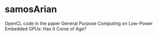 samosArian
==========

OpenCL code in the paper General Purpose Computing on Low-Power Embedded GPUs: Has It Come of Age?
